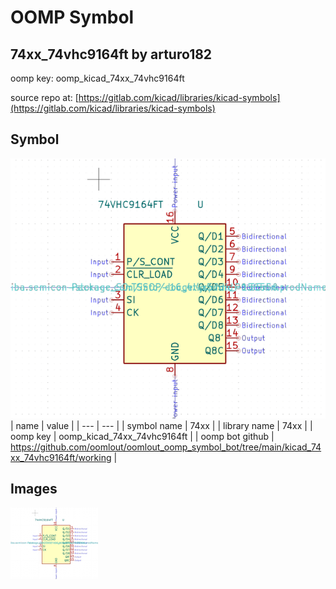 # OOMP Symbol  
## 74xx_74vhc9164ft  by arturo182  
  
oomp key: oomp_kicad_74xx_74vhc9164ft  
  
source repo at: [https://gitlab.com/kicad/libraries/kicad-symbols](https://gitlab.com/kicad/libraries/kicad-symbols)  
## Symbol  
  
[![working.png](working_600.png)](working.png)  
| name | value | 
| --- | --- | 
| symbol name | 74xx | 
| library name | 74xx | 
| oomp key | oomp_kicad_74xx_74vhc9164ft | 
| oomp bot github | https://github.com/oomlout/oomlout_oomp_symbol_bot/tree/main/kicad_74xx_74vhc9164ft/working | 
## Images  
  
[![working.png](working_140.png)](working.png)  
